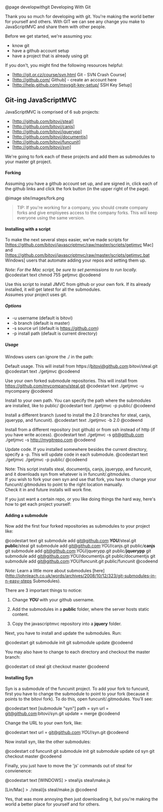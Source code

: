 @page developwithgit Developing With Git

Thank you so much for developing with git.  You're making 
the world better for yourself and others.  With GIT we can see any change
you make to JavaScriptMVC and share them with other people.

Before we get started, we're assuming you:

 - know git
 - have a github account setup
 - have a project that is already using git

If you don't, you might find the following resources helpful:

 - [http://git.or.cz/course/svn.html Git - SVN Crash Course]
 - [http://github.com/ Github] - create an account here
 - [http://help.github.com/msysgit-key-setup/ SSH Key Setup]

## Git-ing JavaScriptMVC

JavaScriptMVC is comprised of 6 sub projects:

 - [http://github.com/bitovi/steal]
 - [http://github.com/bitovi/canjs]
 - [http://github.com/bitovi/jquerypp]
 - [http://github.com/bitovi/documentjs]
 - [http://github.com/bitovi/funcunit]
 - [http://github.com/bitovi/syn]

We're going to fork each of these projects and add them as submodules to your
master git project.

#### Forking

Assuming you have a github account set up, and are signed in,
click each of the github links and click 
the fork button (in the upper right of the page).

@image site/images/fork.png

> TIP: If you're working for a company, you should create company forks and give 
employees access to the company forks.  This will keep everyone using the 
same version.

#### Installing with a script

To make the next several steps easier, we've made scripts for [https://github.com/bitovi/javascriptmvc/raw/master/scripts/getjmvc Mac] 
and [https://github.com/bitovi/javascriptmvc/raw/master/scripts/getjmvc.bat Windows] users that automate adding your repos and setting them up.

_Note: For the Mac script, be sure to set permissions to run locally._  
@codestart text
chmod 755 getjmvc
@codeend

Use this script to install JMVC from github or your own fork. If its already installed, it will get latest for all the submodules.  
Assumes your project uses git.

##### Options
 
 - -u username (default is bitovi)
 - -b branch (default is master)
 - -s source url (default is https://github.com)
 - -p install path (default is current directory)

##### Usage 

Windows users can ignore the ./ in the path:

Default usage.  This will install from https://bitovi@github.com:bitovi/steal.git
@codestart text
./getjmvc
@codeend

Use your own forked submodule repositories. This will install from https://github.com/mycompany/steal.git
@codestart text
./getjmvc -u mycompany
@codeend

Install to your own path.  You can specify the path where the submodules are installed, like to public/
@codestart text
./getjmvc -p public/
@codeend

Install a different branch (used to install the 2.0 branches for steal, canjs, jquerypp, and funcunit).
@codestart text
./getjmvc -b 2.0
@codeend

Install from a different repository (not github) or from ssh instead of http (if you have write access).
@codestart text
./getjmvc -s git@github.com
./getjmvc -s http://mygitrepo.com
@codeend

 Update code.  If you installed somewhere besides the current directory, specify a -p.  This will update code in each submodule.
@codestart text
./getjmvc
./getjmvc -p public/
@codeend

Note: This script installs steal, documentjs, canjs, jquerypp, and funcunit, and it downloads syn from whatever is in funcunit/.gitmodules.  
If you wish to fork your own syn and use that fork, you have to change your funcunit/.gitmodules to point to the right location manually.  
Check it in and future installs will work fine.

If you just want a certain repo, or you like doing things the hard way, here's how to get each project yourself:

#### Adding a submodule

Now add the first four forked repositories as submodules 
to your project like:

@codestart text
git submodule add git@github.com:<b>_YOU_</b>/steal.git <b>public</b>/steal
git submodule add git@github.com:_YOU_/canjs.git public/<b>canjs</b>
git submodule add git@github.com:_YOU_/jquerypp.git public/<b>jquerypp</b>
git submodule add git@github.com:_YOU_/documentjs.git public/documentjs
git submodule add git@github.com:_YOU_/funcunit.git public/funcunit
@codeend

_Note_: Learn a little more about submodules [here](http://johnleach.co.uk/words/archives/2008/10/12/323/git-submodules-in-n-easy-steps Submodules). 

There are 3 important things to notice:

 1. Change <b>_YOU_</b> with your github username.

 2. Add the submodules in a <b>public</b> folder, where the server hosts static content.
 
 3. Copy the javascriptmvc repository into a <b>jquery</b> folder.

Next, you have to install and update the submodules.  Run:

@codestart
git submodule init
git submodule update
@codeend

You may also have to change to each directory and checkout the master branch:

@codestart
cd steal
git checkout master
@codeend

#### Installing Syn

Syn is a submodule of the funcunit project.  To add your fork to funcunit, 
first you have to change the submodule to point to your fork 
(because it points to the bitovi fork).  To do this, open funcunit/.gitmodules.  You'll see:

@codestart text
[submodule "syn"]
	path = syn
	url = git@github.com:bitovi/syn.git
	update = merge
@codeend

Change the URL to your own fork, like:

@codestart text
url = git@github.com:_YOU_/syn.git
@codeend

Now install syn, like the other submodules:

@codestart
cd funcunit
git submodule init
git submodule update
cd syn
git checkout master
@codeend

Finally, you just have to move the 'js' commands out of steal for convienence:

@codestart text
[WINDOWS] > steal\js steal\make.js

[Lin/Mac] > ./steal/js steal/make.js
@codeend

Yes, that was more annoying then just downloading it, but you're making the 
world a better place for yourself and for others.

